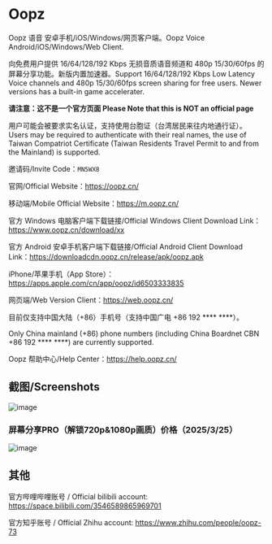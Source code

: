 # Oopz
Oopz 语音 安卓手机/iOS/Windows/网页客户端。Oopz Voice Android/iOS/Windows/Web Client. 

向免费用户提供 16/64/128/192 Kbps 无损音质语音频道和 480p 15/30/60fps 的屏幕分享功能。新版内置加速器。Support 16/64/128/192 Kbps Low Latency Voice channels and 480p 15/30/60fps screen sharing for free users. Newer versions has a built-in game accelerater.

**请注意：这不是一个官方页面 Please Note that this is NOT an official page**

用户可能会被要求实名认证，支持使用台胞证（台湾居民来往内地通行证）。Users may be required to authenticate with their real names, the use of Taiwan Compatriot Certificate (Taiwan Residents Travel Permit to and from the Mainland) is supported.

邀请码/Invite Code：`MN5WX8`

官网/Official Website：<https://oopz.cn/>

移动端/Mobile Official Website：<https://m.oopz.cn/>

官方 Windows 电脑客户端下载链接/Official Windows Client Download Link：<https://www.oopz.cn/download/xx>

官方 Android 安卓手机客户端下载链接/Official Android Client Download Link：<https://downloadcdn.oopz.cn/release/apk/oopz.apk>

iPhone/苹果手机（App Store）：<https://apps.apple.com/cn/app/oopz/id6503333835>

网页端/Web Version Client：<https://web.oopz.cn/>

目前仅支持中国大陆（+86）手机号（支持中国广电 +86 192 **** ****）。

Only China mainland (+86) phone numbers (including China Boardnet CBN +86 192 **** ****) are currently supported.

Oopz 帮助中心/Help Center：<https://help.oopz.cn/>

## 截图/Screenshots

![image](https://github.com/user-attachments/assets/5a5570f0-72c6-44b6-9219-8667a1abcaa6)

### 屏幕分享PRO（解锁720p&1080p画质）价格（2025/3/25）

![image](https://github.com/user-attachments/assets/eecebf11-f0c3-4b12-8474-de8efeaf0ce1)


## 其他

官方哔哩哔哩账号 / Official bilibili account: <https://space.bilibili.com/3546589865969701>

官方知乎账号 / Official Zhihu account: <https://www.zhihu.com/people/oopz-73>

